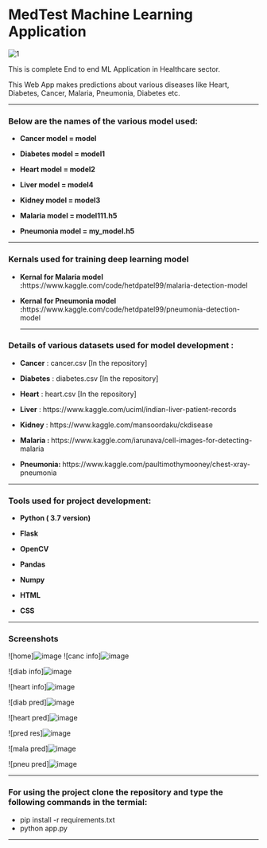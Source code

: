 # MedTest Machine Learning Application

![1](https://user-images.githubusercontent.com/61036755/94990314-c13b7800-0598-11eb-96ab-94e243e019f2.jpg)
<p> This is complete End to end ML Application in Healthcare sector.</p>
<p>This Web App makes predictions about various diseases like Heart, Diabetes, Cancer, Malaria, Pneumonia, Diabetes etc.</p>

<hr>
<h3> Below are the names of the various model used:</h3>
<ul>
<li><p><b>Cancer model = model</b></p></li>
<li><p><b>Diabetes model = model1</b></p></li>
<li><p><b>Heart model = model2</b></p></li>
<li><p><b>Liver model = model4</b></p></li>
<li><p><b>Kidney model = model3</b></p></li>

<li><p><b>Malaria model = model111.h5</b></p></li>
<li><p><b>Pneumonia model = my_model.h5</b></p></li>
</ul>
<hr>

<h3> Kernals used for training deep learning model </h3>
<ul>
<li><p><b>Kernal for Malaria model :</b>https://www.kaggle.com/code/hetdpatel99/malaria-detection-model</p></li>

<li><p><b>Kernal for Pneumonia model :</b>https://www.kaggle.com/code/hetdpatel99/pneumonia-detection-model</p></li>
<hr>
</ul>

<h3> Details of various datasets used for model development : </h3>
<ul>
<li><p><b>Cancer</b> : cancer.csv [In the repository]</p></li>
<li><p><b>Diabetes</b> : diabetes.csv [In the repository]</p></li>
<li><p><b>Heart</b> : heart.csv [In the repository]</p></li>
<li><p><b>Liver</b> : https://www.kaggle.com/uciml/indian-liver-patient-records </p></li>
<li><p><b>Kidney</b> : https://www.kaggle.com/mansoordaku/ckdisease </p></li>

<li><p><b>Malaria : </b> https://www.kaggle.com/iarunava/cell-images-for-detecting-malaria </p></li>
<li><p><b>Pneumonia: </b> https://www.kaggle.com/paultimothymooney/chest-xray-pneumonia </p></li>
</ul>

<hr>

<h3> Tools used for project development: </h3>
<ul>
<li><p><b>Python ( 3.7 version)</b></p></li>
<li><p><b>Flask</b></p></li>
<li><p><b>OpenCV</b></p></li>
<li><p><b>Pandas</b></p></li>
<li><p><b>Numpy</b></p></li>
<li><p><b>HTML</b></p></li>
<li><p><b>CSS</b></p></li>
</ul>

<hr>

<h3> Screenshots </h3>

![home]![image](https://github.com/user-attachments/assets/1fa81fd9-cd06-4ff5-b501-519eb565fbb3)
![canc info]![image](https://github.com/user-attachments/assets/5f66bbe8-1433-4976-a998-dddba6affcaa)


![diab info]![image](https://github.com/user-attachments/assets/3d553f93-fc2c-48d1-9eb4-9853526d3a06)


![heart info]![image](https://github.com/user-attachments/assets/f4ddc0dc-6d19-4fc0-a015-d35612d18bf5)


![diab pred]![image](https://github.com/user-attachments/assets/da8fd55c-6500-40a0-8e3a-9479a95d087e)


![heart pred]![image](https://github.com/user-attachments/assets/4972a695-42a4-47d0-8f90-ffede45e4dd6)


![pred res]![image](https://github.com/user-attachments/assets/3d5d1556-1680-47d0-bd88-be68e51a3af0)


![mala pred]![image](https://github.com/user-attachments/assets/e402e2bd-206e-4fb8-be80-2a62dabe1ced)


![pneu pred]![image](https://github.com/user-attachments/assets/4900b8a3-1554-4183-b259-6f383cf406d3)



<hr>
 <h3> For using the project clone the repository and type the following commands in the termial: </h3>
 <ul>
  <li> pip install -r requirements.txt</li>
  <li> python app.py</li>
  </ul>
  
  <hr>
  
